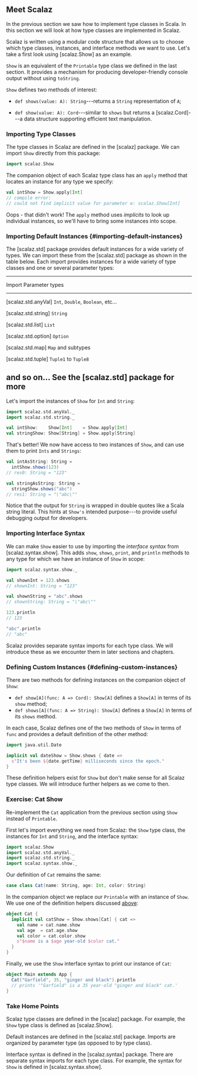 ## Meet Scalaz

In the previous section we saw how to implement type classes in Scala. In this section we will look at how type classes are implemented in Scalaz.

Scalaz is written using a modular code structure that allows us to choose which type classes, instances, and interface methods we want to use. Let's take a first look using [scalaz.Show] as an example.

`Show` is an equivalent of the `Printable` type class we defined in the last section. It provides a mechanism for producing developer-friendly console output without using `toString`.

`Show` defines two methods of interest:

 - `def shows(value: A): String`---returns a `String` representation of `A`;

 - `def show(value: A): Cord`---similar to `shows` but returns a [scalaz.Cord]---a data structure supporting efficient text manipulation.

### Importing Type Classes

The type classes in Scalaz are defined in the [scalaz] package. We can import `Show` directly from this package:

~~~ scala
import scalaz.Show
~~~

The companion object of each Scalaz type class has an `apply` method that locates an instance for any type we specify:

~~~ scala
val intShow = Show.apply[Int]
// compile error:
// could not find implicit value for parameter e: scalaz.Show[Int]
~~~

Oops - that didn't work! The `apply` method uses *implicits* to look up individual instances, so we'll have to bring some instances into scope.

### Importing Default Instances {#importing-default-instances}

The [scalaz.std] package provides default instances for a wide variety of types. We can import these from the [scalaz.std] package as shown in the table below. Each import provides instances for a wide variety of type classes and one or several parameter types:

-------------------------------------------------------------------------
Import                         Parameter types
------------------------------ -------------------------------------
[scalaz.std.anyVal]            `Int`, `Double`, `Boolean`, etc...

[scalaz.std.string]            `String`

[scalaz.std.list]              `List`

[scalaz.std.option]            `Option`

[scalaz.std.map]               `Map` and subtypes

[scalaz.std.tuple]             `Tuple1` to `Tuple8`

and so on...                   See the [scalaz.std] package for more
--------------------------------------------------------------------

Let's import the instances of `Show` for `Int` and `String`:

~~~ scala
import scalaz.std.anyVal._
import scalaz.std.string._

val intShow:    Show[Int]    = Show.apply[Int]
val stringShow: Show[String] = Show.apply[String]
~~~

That's better! We now have access to two instances of `Show`, and can use them to print `Ints` and `Strings`:

~~~ scala
val intAsString: String =
  intShow.shows(123)
// res0: String = "123"

val stringAsString: String =
  stringShow.shows("abc")
// res1: String = "\"abc\""
~~~

Notice that the output for `String` is wrapped in double quotes like a Scala string literal. This hints at `Show's` intended purpose---to provide useful debugging output for developers.

### Importing Interface Syntax

We can make `Show` easier to use by importing the *interface syntax* from [scalaz.syntax.show]. This adds `show`, `shows`, `print`, and `println` methods to any type for which we have an instance of `Show` in scope:

~~~ scala
import scalaz.syntax.show._

val shownInt = 123.shows
// shownInt: String = "123"

val shownString = "abc".shows
// shownString: String = "\"abc\""

123.println
// 123

"abc".println
// "abc"
~~~

Scalaz provides separate syntax imports for each type class. We will introduce these as we encounter them in later sections and chapters.

### Defining Custom Instances {#defining-custom-instances}

There are two methods for defining instances on the companion object of `Show`:

 - `def show[A](func: A => Cord): Show[A]` defines a `Show[A]` in terms of its `show` method;
 - `def shows[A](func: A => String): Show[A]` defines a `Show[A]` in terms of its `shows` method.

In each case, Scalaz defines one of the two methods of `Show` in terms of `func` and provides a default definition of the other method:

~~~ scala
import java.util.Date

implicit val dateShow = Show.shows { date =>
  s"It's been ${date.getTime} milliseconds since the epoch."
}
~~~

These definition helpers exist for `Show` but don't make sense for all Scalaz type classes. We will introduce further helpers as we come to then.

### Exercise: Cat Show

Re-implement the `Cat` application from the previous section using `Show` instead of `Printable`.

<div class="solution">

First let's import everything we need from Scalaz: the `Show` type class, the instances for `Int` and `String`, and the interface syntax:

~~~ scala
import scalaz.Show
import scalaz.std.anyVal._
import scalaz.std.string._
import scalaz.syntax.show._
~~~

Our definition of `Cat` remains the same:

~~~ scala
case class Cat(name: String, age: Int, color: String)
~~~

In the companion object we replace our `Printable` with an instance of `Show`. We use one of the definition helpers discussed [above](#defining-custom-instances):

~~~ scala
object Cat {
  implicit val catShow = Show.shows[Cat] { cat =>
    val name = cat.name.show
    val age  = cat.age.show
    val color = cat.color.show
    s"$name is a $age year-old $color cat."
  }
}
~~~

Finally, we use the `Show` interface syntax to print our instance of `Cat`:

~~~ scala
object Main extends App {
  Cat("Garfield", 35, "ginger and black").println
  // prints '"Garfield" is a 35 year-old "ginger and black" cat.'
}
~~~
</div>

### Take Home Points

Scalaz type classes are defined in the [scalaz] package. For example, the `Show` type class is defined as [scalaz.Show].

Default instances are defined in the [scalaz.std] package. Imports are organized by parameter type (as opposed to by type class).

Interface syntax is defined in the [scalaz.syntax] package. There are separate syntax imports for each type class. For example, the syntax for `Show` is defined in [scalaz.syntax.show].
